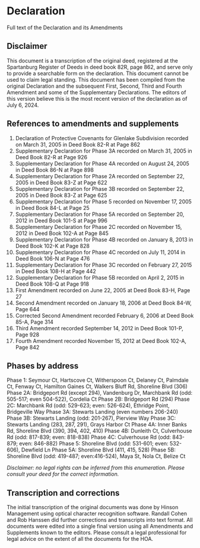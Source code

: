 # Declaration
Full text of the Declaration and its Amendments

## Disclaimer 
This document is a transcription of the original deed, registered at the Spartanburg Register of Deeds in deed book 82R, page 862, and serve only to provide a searchable form on the declaration. This document cannot be used to claim legal standing. This document has been compiled from the original Declaration and the subsequent First, Second, Third and Fourth Amendment and some of the Supplementary Declarations. The editors of this version believe this is the most recent version of the declaration as of July 6, 2024.

## References to amendments and supplements
<ol>
  <li>Declaration of Protective Covenants for Glenlake Subdivision recorded on March 31, 2005 in Deed Book 82-R at Page 862</li>
  <li>Supplementary Declaration for Phase 3A recorded on March 31, 2005 in Deed Book 82-R at Page 926</li>
  <li>Supplementary Declaration for Phase 4A recorded on August 24, 2005 in Deed Book 86-N at Page 898</li>
  <li>Supplementary Declaration for Phase 2A recorded on September 22, 2005 in Deed Book 83-Z at Page 622</li>
  <li>Supplementary Declaration for Phase 3B recorded on September 22, 2005 in Deed Book 83-Z at Page 625</li>
  <li>Supplementary Declaration for Phase 5 recorded on November 17, 2005 in Deed Book 84-L at Page 25</li>
  <li>Supplementary Declaration for Phase 5A recorded on September 20, 2012 in Deed Book 101-S at Page 996</li>
  <li>Supplementary Declaration for Phase 2C recorded on November 15, 2012 in Deed Book 102-A at Page 845</li>
  <li>Supplementary Declaration for Phase 4B recorded on January 8, 2013 in Deed Book 102-K at Page 828</li>
  <li>Supplementary Declaration for Phase 4C recorded on July 11, 2014 in Deed Book 106-N at Page 476</li>
  <li>Supplementary Declaration for Phase 3C recorded on February 27, 2015 in Deed Book 108-H at Page 442</li>
  <li>Supplementary Declaration for Phase 5B recorded on April 2, 2015 in Deed Book 108-Q at Page 918</li>
  <li>First Amendment recorded on June 22, 2005 at Deed Book 83-H, Page 27</li>
  <li>Second Amendment recorded on January 18, 2006 at Deed Book 84-W, Page 644</li>
  <li>Corrected Second Amendment recorded February 6, 2006 at Deed Book 85-A, Page 314</li>
  <li>Third Amendment recorded September 14, 2012 in Deed Book 101-P, Page 928</li>
  <li>Fourth Amendment recorded November 15, 2012 at Deed Book 102-A, Page 842</li>
</ol>

## Phases by address

Phase 1: Seymour Ct, Hartscove Ct, Witherspoon Ct, Delaney Ct, Palmdale Ct, Fenway Ct, Hamilton Gaines Ct, Walkers Bluff Rd, Shoreline Blvd (306)
Phase 2A: Bridgeport Rd (except 294), Vandenburg Dr, Marchbank Rd (odd: 505-517; even 504-522), Cordelia Ct
Phase 2B: Bridgeport Rd (294)
Phase 2C: Marchbank Rd (odd: 529-623; even: 526-624), Ethridge Point, Bridgeville Way
Phase 3A: Stewarts Landing (even numbers 206-240)
Phase 3B: Stewarts Landing (odd: 201-267), Pierview Way
Phase 3C: Stewarts Landing (283, 287, 291), Grays Harbor Ct
Phase 4A: Inner Banks Rd, Shoreline Blvd (390, 394, 402, 410)
Phase 4B: Dunleith Ct, Culverhouse Rd (odd: 817-839; even: 818-838)
Phase 4C: Culverhouse Rd (odd: 843-879; even: 846-882)
Phase 5: Shoreline Blvd (odd: 531-601; even: 532-606), Dewfield Ln
Phase 5A: Shoreline Blvd (411, 415, 528)
Phase 5B: Shoreline Blvd (odd: 419-487; even:416-524), Maya St, Nola Ct, Belize Ct

*Disclaimer: no legal rights can be inferred from this enumeration. Please consult your deed for the correct information.*

## Transcription and corrections
The initial transcription of the original documents was done by Hinson Management using optical character recognition software. Randall Cohen and Rob Hanssen did further corrections and transcripts into text format. All documents were edited into a single final version using all Amendments and Supplements known to the editors. Please consult a legal professional for legal advice on the extent of all the documents for the HOA.

